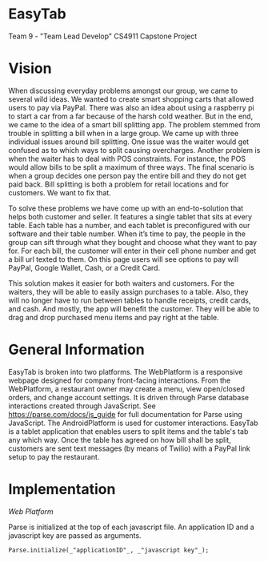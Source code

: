 EasyTab
==========
Team 9 - "Team Lead Develop" CS4911 Capstone Project

Vision
==========

When discussing everyday problems amongst our group, we came to several wild ideas. We wanted to create smart shopping carts that allowed users to pay via PayPal. There was also an idea about using a raspberry pi to start a car from a far because of the harsh cold weather. But in the end, we came to the idea of a smart bill splitting app. The problem stemmed from trouble in splitting a bill when in a large group. We came up with three individual issues around bill splitting. One issue was the waiter would get confused as to which ways to split causing overcharges. Another problem is when the waiter has to deal with POS constraints. For instance, the POS would allow bills to be split a maximum of three ways. The final scenario is when a group decides one person pay the entire bill and they do not get paid back. Bill splitting is both a problem for retail locations and for customers. We want to fix that.
 
To solve these problems we have come up with an end-to-solution that helps both customer and seller. It features a single tablet that sits at every table. Each table has a number, and each tablet is preconfigured with our software and their table number. When it’s time to pay, the people in the group can sift through what they bought and choose what they want to pay for. For each bill, the customer will enter in their cell phone number and get a bill url texted to them. On this page users will see options to pay will PayPal, Google Wallet, Cash, or a Credit Card.

This solution makes it easier for both waiters and customers. For the waiters, they will be able to easily assign purchases to a table. Also, they will no longer have to run between tables to handle receipts, credit cards, and cash. And mostly, the app will benefit the customer. They will be able to drag and drop purchased menu items and pay right at the table.

General Information
==========

EasyTab is broken into two platforms. The WebPlatform is a responsive webpage designed for company front-facing interactions. From the WebPlatform, a restaurant owner may create a menu, view open/closed orders, and change account settings. It is driven through Parse database interactions created through JavaScript. See https://parse.com/docs/js_guide for full documentation for Parse using JavaScript. The AndroidPlatform is used for customer interactions. EasyTab is a tablet application that enables users to split items and the table's tab any which way. Once the table has agreed on how bill shall be split, customers are sent text messages (by means of Twilio) with a PayPal link setup to pay the restaurant. 

Implementation
==========

_Web Platform_

Parse is initialized at the top of each javascript file. An application ID and a javascript key are passed as arguments.

```
Parse.initialize(_"applicationID"_, _"javascript key"_);
```
